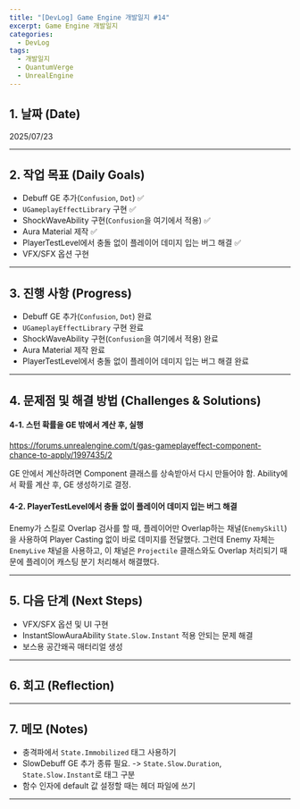 ```yaml
---
title: "[DevLog] Game Engine 개발일지 #14"
excerpt: Game Engine 개발일지
categories:
  - DevLog
tags:
  - 개발일지
  - QuantumVerge
  - UnrealEngine
---
```

## 1. 날짜 (Date)

2025/07/23

---

## 2. 작업 목표 (Daily Goals)

- Debuff GE 추가(`Confusion`, `Dot`) ✅
- `UGameplayEffectLibrary` 구현 ✅
- ShockWaveAbility 구현(`Confusion`을 여기에서 적용) ✅
- Aura Material 제작 ✅
- PlayerTestLevel에서 충돌 없이 플레이어 데미지 입는 버그 해결 ✅
- VFX/SFX 옵션 구현

---

## 3. 진행 사항 (Progress)

- Debuff GE 추가(`Confusion`, `Dot`) 완료
- `UGameplayEffectLibrary` 구현 완료
- ShockWaveAbility 구현(`Confusion`을 여기에서 적용) 완료
- Aura Material 제작 완료
- PlayerTestLevel에서 충돌 없이 플레이어 데미지 입는 버그 해결 완료

---

## 4. 문제점 및 해결 방법 (Challenges & Solutions)

#### 4-1. 스턴 확률을 GE 밖에서 계산 후, 실행
https://forums.unrealengine.com/t/gas-gameplayeffect-component-chance-to-apply/1997435/2

GE 안에서 계산하려면 Component 클래스를 상속받아서 다시 만들어야 함. Ability에서 확률 계산 후, GE 생성하기로 결정.

#### 4-2. PlayerTestLevel에서 충돌 없이 플레이어 데미지 입는 버그 해결

Enemy가 스킬로 Overlap 검사를 할 때, 플레이어만 Overlap하는 채널(`EnemySkill`)을 사용하여 Player Casting 없이 바로 데미지를 전달했다. 그런데 Enemy 자체는 `EnemyLive` 채널을 사용하고, 이 채널은 `Projectile` 클래스와도 Overlap 처리되기 때문에 플레이어 캐스팅 분기 처리해서 해결했다.


---

## 5. 다음 단계 (Next Steps)

- VFX/SFX 옵션 및 UI 구현
- InstantSlowAuraAbility `State.Slow.Instant` 적용 안되는 문제 해결
- 보스용 공간왜곡 매터리얼 생성

---

## 6. 회고 (Reflection)


---

## 7. 메모 (Notes)

- 충격파에서 `State.Immobilized` 태그 사용하기
- SlowDebuff GE 추가 종류 필요. -> `State.Slow.Duration`, `State.Slow.Instant`로 태그 구분
- 함수 인자에 default 값 설정할 때는 헤더 파일에 쓰기

---

